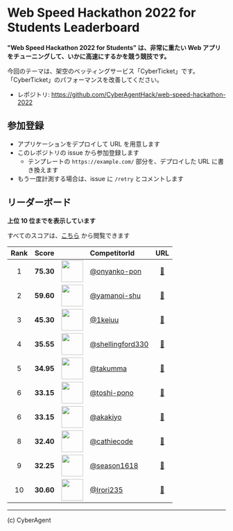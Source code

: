 # Web Speed Hackathon 2022 for Students Leaderboard

**"Web Speed Hackathon 2022 for Students" は、非常に重たい Web アプリをチューニングして、いかに高速にするかを競う競技です。**

今回のテーマは、架空のベッティングサービス「CyberTicket」です。
「CyberTicket」のパフォーマンスを改善してください。

- レポジトリ: https://github.com/CyberAgentHack/web-speed-hackathon-2022

## 参加登録

- アプリケーションをデプロイして URL を用意します
- このレポジトリの issue から参加登録します
  - テンプレートの `https://example.com/` 部分を、デプロイした URL に書き換えます
- もう一度計測する場合は、issue に `/retry` とコメントします

## リーダーボード

**上位 10 位までを表示しています**

すべてのスコアは、[こちら](./score.csv) から閲覧できます

<!-- leaderboard:start -->

|Rank|Score||CompetitorId|URL|
|:--:|:--:|:--:|:--|:--:|
|1|**75.30**|<img alt="" width="50" height="50" src="https://github.com/onyanko-pon.png?size=100"/>|[@onyanko-pon](https://github.com/onyanko-pon)|[:link:](https://web-hack-2022-maruyama.herokuapp.com/)|
|2|**59.60**|<img alt="" width="50" height="50" src="https://github.com/yamanoi-shu.png?size=100"/>|[@yamanoi-shu](https://github.com/yamanoi-shu)|[:link:](https://speedhackathon2022-yamanoi.herokuapp.com/)|
|3|**45.30**|<img alt="" width="50" height="50" src="https://github.com/1keiuu.png?size=100"/>|[@1keiuu](https://github.com/1keiuu)|[:link:](https://web-speed-hackathon2022.herokuapp.com/)|
|4|**35.55**|<img alt="" width="50" height="50" src="https://github.com/shellingford330.png?size=100"/>|[@shellingford330](https://github.com/shellingford330)|[:link:](https://cyber-ticket.herokuapp.com/)|
|5|**34.95**|<img alt="" width="50" height="50" src="https://github.com/takumma.png?size=100"/>|[@takumma](https://github.com/takumma)|[:link:](https://web-speedup-hackason-2022.herokuapp.com/)|
|6|**33.15**|<img alt="" width="50" height="50" src="https://github.com/toshi-pono.png?size=100"/>|[@toshi-pono](https://github.com/toshi-pono)|[:link:](https://wsh-2022-toshi00.herokuapp.com/)|
|6|**33.15**|<img alt="" width="50" height="50" src="https://github.com/akakiyo.png?size=100"/>|[@akakiyo](https://github.com/akakiyo)|[:link:](https://web-speed-hackathon-2022-kiyo.herokuapp.com/)|
|8|**32.40**|<img alt="" width="50" height="50" src="https://github.com/cathiecode.png?size=100"/>|[@cathiecode](https://github.com/cathiecode)|[:link:](https://wsh-2022-cathiecode.herokuapp.com/)|
|9|**32.25**|<img alt="" width="50" height="50" src="https://github.com/season1618.png?size=100"/>|[@season1618](https://github.com/season1618)|[:link:](https://web-speed-hackathon-season.herokuapp.com/)|
|10|**30.60**|<img alt="" width="50" height="50" src="https://github.com/Irori235.png?size=100"/>|[@Irori235](https://github.com/Irori235)|[:link:](https://webspeedhackathon-2022.herokuapp.com/)|

<!-- leaderboard:end -->

---

(c) CyberAgent
